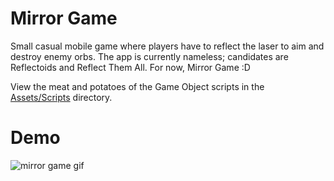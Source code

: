 # Mirror Game 
Small casual mobile game where players have to reflect the laser to aim and destroy enemy orbs. The app is currently nameless; candidates are Reflectoids and Reflect Them All. For now, Mirror Game :D

View the meat and potatoes of the Game Object scripts in the [Assets/Scripts](https://github.com/ornelasf1/mirror_game/tree/cab3017538c1abace779f6a1d9f924d26dea6c19/Assets/Scripts) directory.

# Demo
![mirror game gif](https://github.com/ornelasf1/mirror_game/blob/cab3017538c1abace779f6a1d9f924d26dea6c19/mirrorgame.gif)